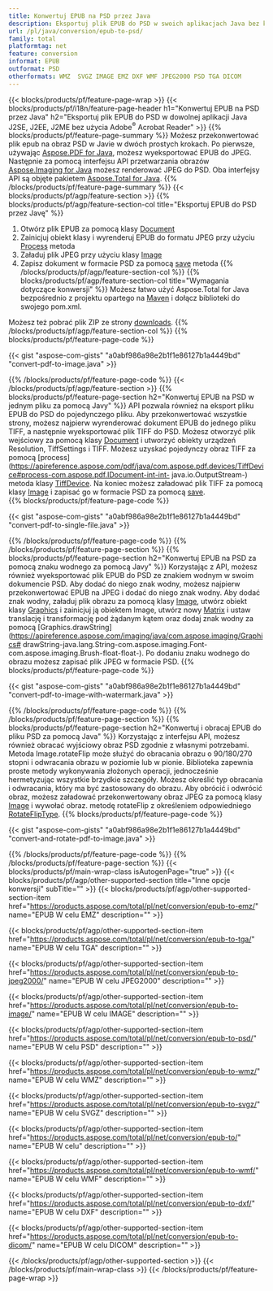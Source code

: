 ```yaml
---
title: Konwertuj EPUB na PSD przez Java
description: Eksportuj plik EPUB do PSD w swoich aplikacjach Java bez korzystania z aplikacji innych firm
url: /pl/java/conversion/epub-to-psd/
family: total
platformtag: net
feature: conversion
informat: EPUB
outformat: PSD
otherformats: WMZ  SVGZ IMAGE EMZ DXF WMF JPEG2000 PSD TGA DICOM
---
```

{{< blocks/products/pf/feature-page-wrap >}}
{{< blocks/products/pf/i18n/feature-page-header h1="Konwertuj EPUB na PSD przez Java" h2="Eksportuj plik EPUB do PSD w dowolnej aplikacji Java J2SE, J2EE, J2ME bez użycia Adobe<sup>&reg;</sup> Acrobat Reader" >}}
{{% blocks/products/pf/feature-page-summary %}}
Możesz przekonwertować plik epub na obraz PSD w Javie w dwóch prostych krokach. Po pierwsze, używając [Aspose.PDF for Java](https://products.aspose.com/pdf/java/), możesz wyeksportować EPUB do JPEG. Następnie za pomocą interfejsu API przetwarzania obrazów [Aspose.Imaging for Java](https://products.aspose.com/imaging/java/) możesz renderować JPEG do PSD. Oba interfejsy API są objęte pakietem [Aspose.Total for Java](https://products.aspose.com/total/java/).
{{% /blocks/products/pf/feature-page-summary  %}}
{{< blocks/products/pf/agp/feature-section >}}
{{% blocks/products/pf/agp/feature-section-col title="Eksportuj EPUB do PSD przez Javę" %}}
1. Otwórz plik EPUB za pomocą klasy [Document](https://apireference.aspose.com/pdf/java/com.aspose.pdf/Document)
2. Zainicjuj obiekt klasy i wyrenderuj EPUB do formatu JPEG przy użyciu [Process](https://apireference.aspose.com/pdf/java/com.aspose.pdf.devices/JpegDevice#process-com.aspose.pdf.Page-java.io.OutputStream-) metoda
3. Załaduj plik JPEG przy użyciu klasy [Image](https://apireference.aspose.com/imaging/java/com.aspose.imaging/Image)
4. Zapisz dokument w formacie PSD za pomocą [save](https://apireference.aspose.com/imaging/java/com.aspose.imaging/Image#save-java.lang.String-com.aspose.imaging.ImageOptionsBase-) metoda
{{% /blocks/products/pf/agp/feature-section-col %}}
{{% blocks/products/pf/agp/feature-section-col title="Wymagania dotyczące konwersji" %}}
Możesz łatwo użyć Aspose.Total for Java bezpośrednio z projektu opartego na [Maven](https://repository.aspose.com/webapp/#/artifacts/browse/tree/General/repo/com/aspose/aspose-total) i dołącz biblioteki do swojego pom.xml.

Możesz też pobrać plik ZIP ze strony [downloads](https://downloads.aspose.com/total/java).
{{% /blocks/products/pf/agp/feature-section-col %}}
{{% blocks/products/pf/feature-page-code %}}

{{< gist "aspose-com-gists" "a0abf986a98e2b1f1e86127b1a4449bd" "convert-pdf-to-image.java" >}}


{{% /blocks/products/pf/feature-page-code %}}
{{< /blocks/products/pf/agp/feature-section >}}
{{% blocks/products/pf/feature-page-section  h2="Konwertuj EPUB na PSD w jednym pliku za pomocą Javy" %}}
API pozwala również na eksport pliku EPUB do PSD do pojedynczego pliku. Aby przekonwertować wszystkie strony, możesz najpierw wyrenderować dokument EPUB do jednego pliku TIFF, a następnie wyeksportować plik TIFF do PSD. Możesz otworzyć plik wejściowy za pomocą klasy [Document](https://apireference.aspose.com/pdf/java/com.aspose.pdf/Document) i utworzyć obiekty urządzeń Resolution, TiffSettings i TIFF. Możesz uzyskać pojedynczy obraz TIFF za pomocą [process](https://apireference.aspose.com/pdf/java/com.aspose.pdf.devices/TiffDevice#process-com.aspose.pdf.IDocument-int-int- java.io.OutputStream-) metoda klasy [TiffDevice](https://apireference.aspose.com/pdf/java/com.aspose.pdf.devices/TiffDevice). Na koniec możesz załadować plik TIFF za pomocą klasy [Image](https://apireference.aspose.com/imaging/java/com.aspose.imaging/Image) i zapisać go w formacie PSD za pomocą [save](https://apireference.aspose.com/imaging/java/com.aspose.imaging/Image#save-java.lang.String-com.aspose.imaging.ImageOptionsBase-).  
{{% blocks/products/pf/feature-page-code %}}

{{< gist "aspose-com-gists" "a0abf986a98e2b1f1e86127b1a4449bd" "convert-pdf-to-single-file.java" >}}

{{% /blocks/products/pf/feature-page-code  %}}
{{% /blocks/products/pf/feature-page-section %}}
{{% blocks/products/pf/feature-page-section  h2="Konwertuj EPUB na PSD za pomocą znaku wodnego za pomocą Javy" %}}
Korzystając z API, możesz również wyeksportować plik EPUB do PSD ze znakiem wodnym w swoim dokumencie PSD. Aby dodać do niego znak wodny, możesz najpierw przekonwertować EPUB na JPEG i dodać do niego znak wodny. Aby dodać znak wodny, załaduj plik obrazu za pomocą klasy [Image](https://apireference.aspose.com/imaging/java/com.aspose.imaging/Image), utwórz obiekt klasy [Graphics](https://apireference.aspose.com/imaging/java/com.aspose.imaging/Graphics) i zainicjuj ją obiektem Image, utwórz nowy [Matrix](https://apireference.aspose.com/imaging/java/com.aspose.imaging/Matrix) i ustaw translację i transformację pod żądanym kątem oraz dodaj znak wodny za pomocą [Graphics.drawString](https://apireference.aspose.com/imaging/java/com.aspose.imaging/Graphics# drawString-java.lang.String-com.aspose.imaging.Font-com.aspose.imaging.Brush-float-float-). Po dodaniu znaku wodnego do obrazu możesz zapisać plik JPEG w formacie PSD. 
{{% blocks/products/pf/feature-page-code %}}

{{< gist "aspose-com-gists" "a0abf986a98e2b1f1e86127b1a4449bd" "convert-pdf-to-image-with-watermark.java" >}}

{{% /blocks/products/pf/feature-page-code  %}}
{{% /blocks/products/pf/feature-page-section %}}
{{% blocks/products/pf/feature-page-section  h2="Konwertuj i obracaj EPUB do pliku PSD za pomocą Java" %}}
Korzystając z interfejsu API, możesz również obracać wyjściowy obraz PSD zgodnie z własnymi potrzebami. Metoda Image.rotateFlip może służyć do obracania obrazu o 90/180/270 stopni i odwracania obrazu w poziomie lub w pionie. Biblioteka zapewnia proste metody wykonywania złożonych operacji, jednocześnie hermetyzując wszystkie brzydkie szczegóły. Możesz określić typ obracania i odwracania, który ma być zastosowany do obrazu. Aby obrócić i odwrócić obraz, możesz załadować przekonwertowany obraz JPEG za pomocą klasy [Image](https://apireference.aspose.com/imaging/java/com.aspose.imaging/Image) i wywołać obraz. metodę rotateFlip z określeniem odpowiedniego [RotateFlipType](https://apireference.aspose.com/imaging/java/com.aspose.imaging/RotateFlipType). 
{{% blocks/products/pf/feature-page-code %}}

{{< gist "aspose-com-gists" "a0abf986a98e2b1f1e86127b1a4449bd" "convert-and-rotate-pdf-to-image.java" >}}

{{% /blocks/products/pf/feature-page-code  %}}
{{% /blocks/products/pf/feature-page-section %}}
{{< blocks/products/pf/main-wrap-class isAutogenPage="true" >}}
{{< blocks/products/pf/agp/other-supported-section title="Inne opcje konwersji" subTitle="" >}}
{{< blocks/products/pf/agp/other-supported-section-item href="https://products.aspose.com/total/pl/net/conversion/epub-to-emz/" name="EPUB W celu EMZ" description="" >}}

{{< blocks/products/pf/agp/other-supported-section-item href="https://products.aspose.com/total/pl/net/conversion/epub-to-tga/" name="EPUB W celu TGA" description="" >}}

{{< blocks/products/pf/agp/other-supported-section-item href="https://products.aspose.com/total/pl/net/conversion/epub-to-jpeg2000/" name="EPUB W celu JPEG2000" description="" >}}

{{< blocks/products/pf/agp/other-supported-section-item href="https://products.aspose.com/total/pl/net/conversion/epub-to-image/" name="EPUB W celu IMAGE" description="" >}}

{{< blocks/products/pf/agp/other-supported-section-item href="https://products.aspose.com/total/pl/net/conversion/epub-to-psd/" name="EPUB W celu PSD" description="" >}}

{{< blocks/products/pf/agp/other-supported-section-item href="https://products.aspose.com/total/pl/net/conversion/epub-to-wmz/" name="EPUB W celu WMZ" description="" >}}

{{< blocks/products/pf/agp/other-supported-section-item href="https://products.aspose.com/total/pl/net/conversion/epub-to-svgz/" name="EPUB W celu SVGZ" description="" >}}

{{< blocks/products/pf/agp/other-supported-section-item href="https://products.aspose.com/total/pl/net/conversion/epub-to/" name="EPUB W celu" description="" >}}

{{< blocks/products/pf/agp/other-supported-section-item href="https://products.aspose.com/total/pl/net/conversion/epub-to-wmf/" name="EPUB W celu WMF" description="" >}}

{{< blocks/products/pf/agp/other-supported-section-item href="https://products.aspose.com/total/pl/net/conversion/epub-to-dxf/" name="EPUB W celu DXF" description="" >}}

{{< blocks/products/pf/agp/other-supported-section-item href="https://products.aspose.com/total/pl/net/conversion/epub-to-dicom/" name="EPUB W celu DICOM" description="" >}}


{{< /blocks/products/pf/agp/other-supported-section >}}
{{< /blocks/products/pf/main-wrap-class >}}
{{< /blocks/products/pf/feature-page-wrap >}}